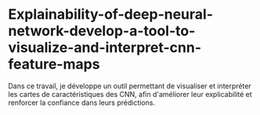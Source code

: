 # Explainability-of-deep-neural-network-develop-a-tool-to-visualize-and-interpret-cnn-feature-maps
Dans ce travail, je développe un outil permettant de visualiser et interpréter les cartes de caractéristiques des CNN, afin d'améliorer leur explicabilité et renforcer la confiance dans leurs prédictions.
